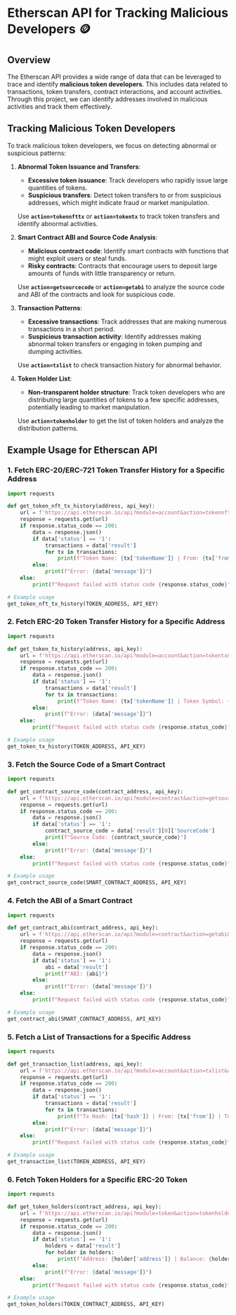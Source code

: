 # Etherscan API for Tracking Malicious Developers 🪙

## Overview

The Etherscan API provides a wide range of data that can be leveraged to trace and identify **malicious token developers**. This includes data related to transactions, token transfers, contract interactions, and account activities. Through this project, we can identify addresses involved in malicious activities and track them effectively.

## Tracking Malicious Token Developers

To track malicious token developers, we focus on detecting abnormal or suspicious patterns:

1. **Abnormal Token Issuance and Transfers**:
    - **Excessive token issuance**: Track developers who rapidly issue large quantities of tokens.
    - **Suspicious transfers**: Detect token transfers to or from suspicious addresses, which might indicate fraud or market manipulation.

    Use **`action=tokennfttx`** or **`action=tokentx`** to track token transfers and identify abnormal activities.

2. **Smart Contract ABI and Source Code Analysis**:
    - **Malicious contract code**: Identify smart contracts with functions that might exploit users or steal funds.
    - **Risky contracts**: Contracts that encourage users to deposit large amounts of funds with little transparency or return.

    Use **`action=getsourcecode`** or **`action=getabi`** to analyze the source code and ABI of the contracts and look for suspicious code.

3. **Transaction Patterns**:
    - **Excessive transactions**: Track addresses that are making numerous transactions in a short period.
    - **Suspicious transaction activity**: Identify addresses making abnormal token transfers or engaging in token pumping and dumping activities.

    Use **`action=txlist`** to check transaction history for abnormal behavior.

4. **Token Holder List**:
    - **Non-transparent holder structure**: Track token developers who are distributing large quantities of tokens to a few specific addresses, potentially leading to market manipulation.

    Use **`action=tokenholder`** to get the list of token holders and analyze the distribution patterns.

## Example Usage for Etherscan API

### 1. Fetch ERC-20/ERC-721 Token Transfer History for a Specific Address

```python
import requests

def get_token_nft_tx_history(address, api_key):
    url = f'https://api.etherscan.io/api?module=account&action=tokennfttx&address={address}&apikey={api_key}'
    response = requests.get(url)
    if response.status_code == 200:
        data = response.json()
        if data['status'] == '1':
            transactions = data['result']
            for tx in transactions:
                print(f"Token Name: {tx['tokenName']} | From: {tx['from']} | To: {tx['to']} | Token ID: {tx['tokenID']} | Block: {tx['blockNumber']} | Timestamp: {tx['timeStamp']}")
        else:
            print(f"Error: {data['message']}")
    else:
        print(f"Request failed with status code {response.status_code}")

# Example usage
get_token_nft_tx_history(TOKEN_ADDRESS, API_KEY)
```

### 2. Fetch ERC-20 Token Transfer History for a Specific Address

```python
import requests

def get_token_tx_history(address, api_key):
    url = f'https://api.etherscan.io/api?module=account&action=tokentx&address={address}&apikey={api_key}'
    response = requests.get(url)
    if response.status_code == 200:
        data = response.json()
        if data['status'] == '1':
            transactions = data['result']
            for tx in transactions:
                print(f"Token Name: {tx['tokenName']} | Token Symbol: {tx['tokenSymbol']} | From: {tx['from']} | To: {tx['to']} | Value: {tx['value']} | Block: {tx['blockNumber']} | Timestamp: {tx['timeStamp']}")
        else:
            print(f"Error: {data['message']}")
    else:
        print(f"Request failed with status code {response.status_code}")

# Example usage
get_token_tx_history(TOKEN_ADDRESS, API_KEY)
```

### 3. Fetch the Source Code of a Smart Contract

```python
import requests

def get_contract_source_code(contract_address, api_key):
    url = f'https://api.etherscan.io/api?module=contract&action=getsourcecode&address={contract_address}&apikey={api_key}'
    response = requests.get(url)
    if response.status_code == 200:
        data = response.json()
        if data['status'] == '1':
            contract_source_code = data['result'][0]['SourceCode']
            print(f"Source Code: {contract_source_code}")
        else:
            print(f"Error: {data['message']}")
    else:
        print(f"Request failed with status code {response.status_code}")

# Example usage
get_contract_source_code(SMART_CONTRACT_ADDRESS, API_KEY)
```

### 4. Fetch the ABI of a Smart Contract
```python
import requests

def get_contract_abi(contract_address, api_key):
    url = f'https://api.etherscan.io/api?module=contract&action=getabi&address={contract_address}&apikey={api_key}'
    response = requests.get(url)
    if response.status_code == 200:
        data = response.json()
        if data['status'] == '1':
            abi = data['result']
            print(f"ABI: {abi}")
        else:
            print(f"Error: {data['message']}")
    else:
        print(f"Request failed with status code {response.status_code}")

# Example usage
get_contract_abi(SMART_CONTRACT_ADDRESS, API_KEY)
```

### 5. Fetch a List of Transactions for a Specific Address
```python
import requests

def get_transaction_list(address, api_key):
    url = f'https://api.etherscan.io/api?module=account&action=txlist&address={address}&apikey={api_key}'
    response = requests.get(url)
    if response.status_code == 200:
        data = response.json()
        if data['status'] == '1':
            transactions = data['result']
            for tx in transactions:
                print(f"Tx Hash: {tx['hash']} | From: {tx['from']} | To: {tx['to']} | Value: {tx['value']} | Block: {tx['blockNumber']} | Timestamp: {tx['timeStamp']}")
        else:
            print(f"Error: {data['message']}")
    else:
        print(f"Request failed with status code {response.status_code}")

# Example usage
get_transaction_list(TOKEN_ADDRESS, API_KEY)
```

### 6. Fetch Token Holders for a Specific ERC-20 Token
```python
import requests

def get_token_holders(contract_address, api_key):
    url = f'https://api.etherscan.io/api?module=token&action=tokenholder&contractaddress={contract_address}&apikey={api_key}'
    response = requests.get(url)
    if response.status_code == 200:
        data = response.json()
        if data['status'] == '1':
            holders = data['result']
            for holder in holders:
                print(f"Address: {holder['address']} | Balance: {holder['balance']}")
        else:
            print(f"Error: {data['message']}")
    else:
        print(f"Request failed with status code {response.status_code}")

# Example usage
get_token_holders(TOKEN_CONTRACT_ADDRESS, API_KEY)
```
